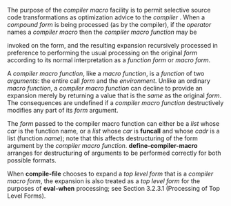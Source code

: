  

The purpose of the *compiler macro* facility is to permit selective source code transformations as optimization advice to the *compiler* . When a *compound form* is being processed (as by the compiler), if the *operator* names a *compiler macro* then the *compiler macro function* may be 

invoked on the form, and the resulting expansion recursively processed in preference to performing the usual processing on the original *form* according to its normal interpretation as a *function form* or *macro form*. 

A *compiler macro function*, like a *macro function*, is a *function* of two *arguments*: the entire call *form* and the *environment*. Unlike an ordinary *macro function*, a *compiler macro function* can decline to provide an expansion merely by returning a value that is the *same* as the original *form*. The consequences are undefined if a *compiler macro function* destructively modifies any part of its *form* argument. 

The *form* passed to the compiler macro function can either be a *list* whose *car* is the function name, or a *list* whose *car* is **funcall** and whose *cadr* is a list (function *name*); note that this affects destructuring of the form argument by the *compiler macro function*. **define-compiler-macro** arranges for destructuring of arguments to be performed correctly for both possible formats. 

When **compile-file** chooses to expand a *top level form* that is a *compiler macro form*, the expansion is also treated as a *top level form* for the purposes of **eval-when** processing; see Section 3.2.3.1 (Processing of Top Level Forms). 

